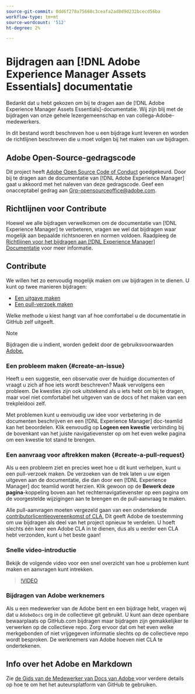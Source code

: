 ```yaml
---
source-git-commit: 0dd6f278a75668c3ceafa2ad8d9d232bcecd56ba
workflow-type: tm+mt
source-wordcount: '512'
ht-degree: 2%

---
```

# Bijdragen aan [!DNL Adobe Experience Manager Assets Essentials] documentatie

Bedankt dat u hebt gekozen om bij te dragen aan de [!DNL Adobe Experience Manager Assets Essentials]-documentatie. Wij zijn blij met de bijdragen van onze gehele lezergemeenschap en van collega-Adobe-medewerkers.

In dit bestand wordt beschreven hoe u een bijdrage kunt leveren en worden de richtlijnen beschreven die u moet volgen bij het maken van uw bijdragen.

## Adobe Open-Source-gedragscode

Dit project heeft [Adobe Open Source Code of Conduct](code-of-conduct.md) goedgekeurd. Door bij te dragen aan de documentatie van [!DNL Adobe Experience Manager] gaat u akkoord met het naleven van deze gedragscode. Geef een onacceptabel gedrag aan [Grp-opensourceoffice@adobe.com](mailto:Grp-opensourceoffice@adobe.com).

## Richtlijnen voor Contribute

Hoewel we alle bijdragen verwelkomen om de documentatie van [!DNL Experience Manager] te verbeteren, vragen we wel dat bijdragen waar mogelijk aan bepaalde richtsnoeren en normen voldoen. Raadpleeg de [Richtlijnen voor het bijdragen aan [!DNL Experience Manager] Documentatie](guidelines.md) voor meer informatie.

## Contribute

We willen het zo eenvoudig mogelijk maken om uw bijdragen in te dienen. U kunt op twee manieren bijdragen:

* [Een uitgave maken](#create-an-issue)
* [Een pull-verzoek maken](#create-a-pull-request)

Welke methode u kiest hangt van af hoe comfortabel u de documentatie in GitHub zelf uitgeeft.

>[!NOTE]
>
>Bijdragen die u indient, worden gedekt door de gebruiksvoorwaarden [Adobe.](https://www.adobe.com/legal/terms.html)

### Een probleem maken {#create-an-issue}

Heeft u een suggestie, een observatie over de huidige documenten of vraagt u zich af hoe iets wordt beschreven? Maak vervolgens een probleem. De kwesties zijn ook uitstekend als u iets hebt om bij te dragen, maar voel niet comfortabel het uitgeven van de docs of het maken van een trekpleidooi zelf.

Met problemen kunt u eenvoudig uw idee voor verbetering in de documenten beschrijven en een [!DNL Experience Manager] doc-teamlid kan het beoordelen. Klik eenvoudig op **Logeen een kwestie** verbinding bij de bovenkant van het juiste navigatievenster op om het even welke pagina om een kwestie tot stand te brengen.

### Een aanvraag voor aftrekken maken {#create-a-pull-request}

Als u een probleem ziet en precies weet hoe u dit kunt verhelpen, kunt u een pull-verzoek maken. De verzoeken van de trek laten u uw eigen uitgeven aan de documentatie, die dan door een [!DNL Experience Manager] doc teamlid wordt herzien. Klik gewoon op de **Bewerk deze pagina**-koppeling boven aan het rechternavigatievenster op een pagina om de voorgestelde wijzigingen aan te brengen en de pull-aanvraag te maken.

Alle pull-aanvragen moeten vergezeld gaan van een ondertekende [contributorlicentieovereenkomst of CLA.](https://opensource.adobe.com/cla.html) Dit geeft Adobe de toestemming om uw bijdragen als deel van het project opnieuw te verdelen. U hoeft slechts één keer een Adobe CLA in te dienen, dus als u eerder een CLA hebt verzonden, kunt u het beste gaan!

### Snelle video-introductie

Bekijk de volgende video voor een snel overzicht van hoe u problemen kunt maken en aanvragen kunt intrekken.

>[!VIDEO](https://video.tv.adobe.com/v/27069)

### Bijdragen van Adobe werknemers

Als u een medewerker van de Adobe bent en een bijdrage hebt, vragen wij dat u `AdobeDocs` org in de collectieve git gebruikt. U kunt aan deze openbare bewaarplaats op GitHub.com bijdragen maar bijdragen zijn gemakkelijker te verwerken op de collectieve repo. Zorg ervoor dat om het even welke merkgebonden of niet vrijgegeven informatie slechts op de collectieve repo wordt besproken. De werknemers van Adobe hoeven niet CLA te ondertekenen.

## Info over het Adobe en Markdown

Zie [de Gids van de Medewerker van Docs van Adobe ](https://experienceleague.adobe.com/docs/contributor/contributor-guide/introduction.html) voor verdere details op hoe te om het het auteursplatform van GitHub te gebruiken.
